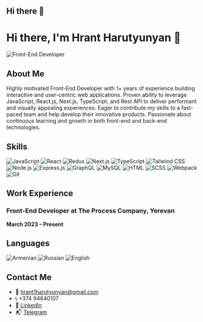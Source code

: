 ## Hi there 👋
# Hi there, I'm Hrant Harutyunyan 👋

![Front-End Developer](https://img.shields.io/badge/Front--End%20Developer-%2300D4FF.svg?style=for-the-badge&logo=javascript&logoColor=white)

## About Me
Highly motivated Front-End Developer with 1+ years of experience building interactive and user-centric web applications. Proven ability to leverage JavaScript, React.js, Next.js, TypeScript, and Rest API to deliver performant and visually appealing experiences. Eager to contribute my skills to a fast-paced team and help develop their innovative products. Passionate about continuous learning and growth in both front-end and back-end technologies.

## Skills
![JavaScript](https://img.shields.io/badge/JavaScript-%23F7DF1E.svg?style=for-the-badge&logo=javascript&logoColor=black)
![React](https://img.shields.io/badge/React-%2320232A.svg?style=for-the-badge&logo=react&logoColor=%2361DAFB)
![Redux](https://img.shields.io/badge/Redux-%23764ABC.svg?style=for-the-badge&logo=redux&logoColor=white)
![Next.js](https://img.shields.io/badge/Next.js-%23000000.svg?style=for-the-badge&logo=nextdotjs&logoColor=white)
![TypeScript](https://img.shields.io/badge/TypeScript-%23007ACC.svg?style=for-the-badge&logo=typescript&logoColor=white)
![Tailwind CSS](https://img.shields.io/badge/Tailwind%20CSS-%2338B2AC.svg?style=for-the-badge&logo=tailwind-css&logoColor=white)
![Node.js](https://img.shields.io/badge/Node.js-%23339933.svg?style=for-the-badge&logo=nodedotjs&logoColor=white)
![Express.js](https://img.shields.io/badge/Express.js-%23000000.svg?style=for-the-badge&logo=express&logoColor=white)
![GraphQL](https://img.shields.io/badge/GraphQL-%23E10098.svg?style=for-the-badge&logo=graphql&logoColor=white)
![MySQL](https://img.shields.io/badge/MySQL-%234479A1.svg?style=for-the-badge&logo=mysql&logoColor=white)
![HTML](https://img.shields.io/badge/HTML-%23E34F26.svg?style=for-the-badge&logo=html5&logoColor=white)
![SCSS](https://img.shields.io/badge/SCSS-%23CC6699.svg?style=for-the-badge&logo=sass&logoColor=white)
![Webpack](https://img.shields.io/badge/Webpack-%238DD6F9.svg?style=for-the-badge&logo=webpack&logoColor=black)
![Git](https://img.shields.io/badge/Git-%23F05033.svg?style=for-the-badge&logo=git&logoColor=white)

## Work Experience

### Front-End Developer at The Process Company, Yerevan
**March 2023 – Present**

## Languages
![Armenian](https://img.shields.io/badge/Armenian-native-brightgreen)
![Russian](https://img.shields.io/badge/Russian-B1-blue)
![English](https://img.shields.io/badge/English-B1-blue)

## Contact Me
- 📧 [hrant1harutyunyan@gmail.com](mailto:hrant1harutyunyan@gmail.com)
- 📞 +374 94640107
- 💼 [LinkedIn](https://www.linkedin.com/in/hrant-harutyunyan)
- 📬 [Telegram](https://t.me/hrant0107)



<!--
**hrant0107/hrant0107** is a ✨ _special_ ✨ repository because its `README.md` (this file) appears on your GitHub profile.

Here are some ideas to get you started:

- 🔭 I’m currently working on ...
- 🌱 I’m currently learning ...
- 👯 I’m looking to collaborate on ...
- 🤔 I’m looking for help with ...
- 💬 Ask me about ...
- 📫 How to reach me: ...
- 😄 Pronouns: ...
- ⚡ Fun fact: ...
-->
